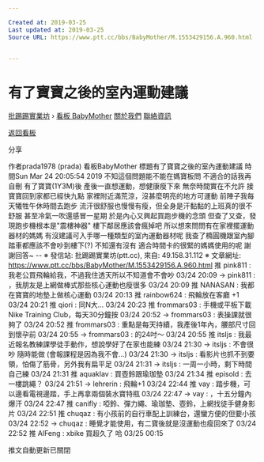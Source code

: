 ```yaml
---

Created at: 2019-03-25
Last updated at: 2019-03-25
Source URL: https://www.ptt.cc/bbs/BabyMother/M.1553429156.A.960.html


---
```


# 有了寶寶之後的室內運動建議


[批踢踢實業坊](https://www.ptt.cc/bbs/) › [看板 BabyMother](https://www.ptt.cc/bbs/BabyMother/index.html) [關於我們](https://www.ptt.cc/about.html) [聯絡資訊](https://www.ptt.cc/contact.html)

[返回看板](https://www.ptt.cc/bbs/BabyMother/index.html)

分享

作者prada1978 (prada)
看板BabyMother
標題有了寶寶之後的室內運動建議
時間Sun Mar 24 20:05:54 2019
不知這個問題能不能在媽寶板問 不適合的話我再自刪 有了寶寶(1Y3M)後 產後一直想運動，想健康瘦下來 無奈時間實在不允許 接寶寶回到家都已經快九點 家裡附近滿荒涼，沒甚麼明亮的地方可運動 前陣子我每天犧牲午休時間去跑步 流汗很舒服也慢慢有瘦，但全身是汗黏黏的上班真的很不舒服 甚至冷氣一吹還感冒一星期 於是內心又興起買跑步機的念頭 但查了又查，發現跑步機根本是"震樓神器" 樓下鄰居應該會瘋掉吧 所以想來問問有在家裡擺運動器材的媽媽 有沒建議可入手哪一種類型的室內運動器材呢 我查了橢圓機跟室內腳踏車都應該不會吵到樓下(?) 不知還有沒有 適合時間卡的很緊的媽媽使用的呢 謝謝回答~ -- ※ 發信站: 批踢踢實業坊(ptt.cc), 來自: 49.158.31.112 ※ 文章網址: <https://www.ptt.cc/bbs/BabyMother/M.1553429156.A.960.html>
推 pink811 : 我老公買飛輪給我，不過我住透天所以不知道會不會吵 03/24 20:09
→ pink811 : ，我朋友是上網做棒式那些核心運動也瘦很多 03/24 20:09
推 NANASAN : 我都在寶寶的地墊上做核心運動 03/24 20:13
推 rainbow624 : 飛輪放在客廳 +1 03/24 20:21
推 qiori : 同N大... 03/24 20:23
推 frommars03 : 手機或平板下載Nike Training Club，每天30分鐘按 03/24 20:52
→ frommars03 : 表操課就很夠了 03/24 20:52
推 frommars03 : 重點是每天持續，我產後1年內，腰部尺寸回到懷孕前 03/24 20:55
→ frommars03 : 的24吋～ 03/24 20:55
推 itsIjs : 我最近報名教練課學徒手動作，想說學好了在家也能練 03/24 21:30
→ itsIjs : 不會很吵 隨時能做 (會報課程是因為我不會...) 03/24 21:30
→ itsIjs : 看影片也抓不到要領，怕傷了筋骨，另外我有扁平足 03/24 21:31
→ itsIjs : 一周一小時，剩下時間自己練 03/24 21:31
推 aquaklav : 買壺鈴跟瑜珈墊 03/24 21:34
推 episold : 去一樓跳繩？ 03/24 21:51
→ lehrerin : 飛輪+1 03/24 22:44
推 vay : 踏步機，可以邊看電視邊踏，手上再拿兩個裝水寶特瓶 03/24 22:47
→ vay : ，十五分鐘內爆汗 03/24 22:47
推 canifly : 啞鈴、彈力繩、瑜珈墊、壺鈴，上網找徒手健身影片 03/24 22:51
推 chuqaz : 有小孩前的自行車配上訓練台，還蠻方便的但要小孩 03/24 22:52
→ chuqaz : 睡覺才能使用，有二寶後就是沒運動也瘦回來了 03/24 22:52
推 AlFeng : xbike 買超久了 哈 03/25 00:15

推文自動更新已關閉

